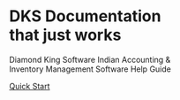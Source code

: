 <div class="hero-section">
    <div class="hero-content">
        <h1>DKS Documentation <br> that just works </h1>
        <p>Diamond King Software Indian Accounting & <br> Inventory Management Software Help Guide</p>
        <a href = "getting_started" class="quick-start-button"> Quick Start </a>
    </div>
</div>

<style>
    /* Hide Navigation Sidebar & Table of Contents */
.md-sidebar--primary,
.md-sidebar--secondary {
    display: none !important;
}

/* Expand Content Area */
.md-content {
    margin-left: 0 !important;
    max-width: 100% !important;
}

/* Hide Bottom Navigation Bar (Footer Navigation) */
.md-footer {
    display: none !important;
}
</style>
